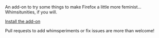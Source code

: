 An add-on to try some things to make Firefox a little more feminist…  Whimsitunities, if you will.

[Install the add-on](https://people.mozilla.com/~bwinton/whimsy/whimsy.xpi)

Pull requests to add whimsperiments or fix issues are more than welcome!
